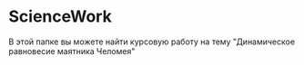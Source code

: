 # ScienceWork
В этой папке вы можете найти курсовую работу на тему "Динамическое равновесие маятника Челомея"

